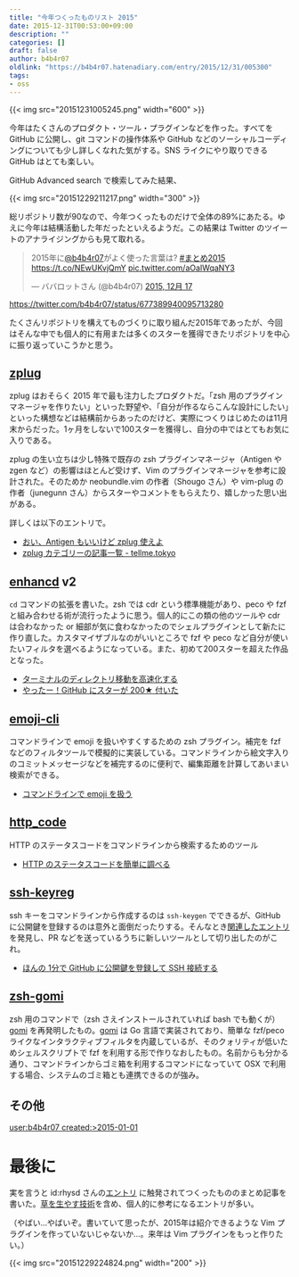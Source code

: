 ```yaml
---
title: "今年つくったものリスト 2015"
date: 2015-12-31T00:53:00+09:00
description: ""
categories: []
draft: false
author: b4b4r07
oldlink: "https://b4b4r07.hatenadiary.com/entry/2015/12/31/005300"
tags:
- oss
---
```


{{< img src="20151231005245.png" width="600" >}}

今年はたくさんのプロダクト・ツール・プラグインなどを作った。すべてを GitHub に公開し、git コマンドの操作体系や GitHub などのソーシャルコーディングについても少し詳しくなれた気がする。SNS ライクにやり取りできる GitHub はとても楽しい。

GitHub Advanced search で検索してみた結果、

{{< img src="20151229211217.png" width="300" >}}

総リポジトリ数が90なので、今年つくったものだけで全体の89%にあたる。ゆえに今年は結構活動した年だったといえるようだ。この結果は Twitter のツイートのアナライジングからも見て取れる。

<blockquote class="twitter-tweet" lang="ja"><p lang="ja" dir="ltr">2015年に<a href="https://twitter.com/b4b4r07">@b4b4r07</a>がよく使った言葉は? <a href="https://twitter.com/hashtag/%E3%81%BE%E3%81%A8%E3%82%812015?src=hash">#まとめ2015</a> <a href="https://t.co/NEwUKvjQmY">https://t.co/NEwUKvjQmY</a> <a href="https://t.co/aOaIWqaNY3">pic.twitter.com/aOaIWqaNY3</a></p>&mdash; ババロットさん (@b4b4r07) <a href="https://twitter.com/b4b4r07/status/677389940095713280">2015, 12月 17</a></blockquote> <script async src="//platform.twitter.com/widgets.js" charset="utf-8"></script>

<https://twitter.com/b4b4r07/status/677389940095713280>

たくさんリポジトリを構えてものづくりに取り組んだ2015年であったが、今回はそんな中でも個人的に有用または多くのスターを獲得できたリポジトリを中心に振り返っていこうかと思う。

## [zplug](https://github.com/b4b4r07/zplug)

zplug はおそらく 2015 年で最も注力したプロダクトだ。「zsh 用のプラグインマネージャを作りたい」といった野望や、「自分が作るならこんな設計にしたい」といった構想などは結構前からあったのだけど、実際につくりはじめたのは11月末からだった。1ヶ月をしないで100スターを獲得し、自分の中ではとてもお気に入りである。

zplug の生い立ちは少し特殊で既存の zsh プラグインマネージャ（Antigen や zgen など）の影響はほとんど受けず、Vim のプラグインマネージャを参考に設計された。そのためか neobundle.vim の作者（Shougo さん）や vim-plug の作者（junegunn さん）からスターやコメントをもらえたり、嬉しかった思い出がある。

詳しくは以下のエントリで。

- [おい、Antigen もいいけど zplug 使えよ](http://qiita.com/b4b4r07/items/cd326cd31e01955b788b)
- [zplug カテゴリーの記事一覧 - tellme.tokyo](http://blog.b4b4r07.com/archive/category/zplug)

## [enhancd](https://github.com/b4b4r07/enhancd) v2

`cd` コマンドの拡張を書いた。zsh では cdr という標準機能があり、peco や fzf  と組み合わせる術が流行ったように思う。個人的にこの類の他のツールや cdr は合わなかった or 細部が気に食わなかったのでシェルプラグインとして新たに作り直した。カスタマイザブルなのがいいところで fzf や peco など自分が使いたいフィルタを選べるようになっている。また、初めて200スターを超えた作品となった。

- [ターミナルのディレクトリ移動を高速化する](http://qiita.com/b4b4r07/items/2cf90da00a4c2c7b7e60)
- [やったー！GitHub にスターが 200★ 付いた](http://blog.b4b4r07.com/entry/2015/11/12/170536)

## [emoji-cli](https://github.com/b4b4r07/emoji-cli)

コマンドラインで emoji を扱いやすくするための zsh プラグイン。補完を fzf などのフィルタツールで模擬的に実装している。コマンドラインから絵文字入りのコミットメッセージなどを補完するのに便利で、編集距離を計算してあいまい検索ができる。

- [コマンドラインで emoji を扱う](http://qiita.com/b4b4r07/items/1811f39a5f1418b38ec4)

## [http_code](https://github.com/b4b4r07/http_code)

HTTP のステータスコードをコマンドラインから検索するためのツール

- [HTTP のステータスコードを簡単に調べる](http://blog.b4b4r07.com/entry/2015/11/07/165928)

## [ssh-keyreg](https://github.com/b4b4r07/ssh-keyreg)

ssh キーをコマンドラインから作成するのは `ssh-keygen` でできるが、GitHub に公開鍵を登録するのは意外と面倒だったりする。そんなとき[関連したエントリ](http://qiita.com/ABCanG1015/items/639c1e081f2a04a17f7d)を発見し、PR などを送っているうちに新しいツールとして切り出したのがこれ。

- [ほんの 1分で GitHub に公開鍵を登録して SSH 接続する](http://blog.b4b4r07.com/entry/2015/11/11/230138)

## [zsh-gomi](https://github.com/b4b4r07/zsh-gomi)

zsh 用のコマンドで（zsh さえインストールされていれば bash でも動くが）[gomi](https://github.com/b4b4r07/gomi) を再発明したもの。[gomi](https://github.com/b4b4r07/gomi) は Go 言語で実装されており、簡単な fzf/peco ライクなインタラクティブフィルタを内蔵しているが、そのクォリティが低いためシェルスクリプトで fzf を利用する形で作りなおしたもの。名前からも分かる通り、コマンドラインからゴミ箱を利用するコマンドになっていて OSX で利用する場合、システムのゴミ箱とも連携できるのが強み。

## その他

[user:b4b4r07 created:>2015-01-01](https://github.com/search?l=&o=desc&q=user%3Ab4b4r07++created%3A%3E2015-01-01&ref=advsearch&s=stars&type=Repositories&utf8=✓)

# 最後に

実を言うと id:rhysd さんの[エントリ](http://rhysd.hatenablog.com/entry/2013/12/31/191302) に触発されてつくったもののまとめ記事を書いた。[草を生やす技術](https://speakerdeck.com/rhysd/cao-wosheng-yasuji-shu-number-mydev)を含め、個人的に参考になるエントリが多い。

（やばい…やばいぞ。書いていて思ったが、2015年は紹介できるような Vim プラグインを作っていないじゃないか…。来年は Vim プラグインをもっと作りたい。）

{{< img src="20151229224824.png" width="200" >}}
